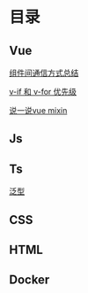 # 目录

## Vue

[组件间通信方式总结](./vue/index.md)

[v-if 和 v-for 优先级](./vue/v-for.md)

[说一说vue mixin](./vue/mixin.md)

## Js

## Ts

[泛型](./ts/index.md)

## CSS

## HTML

## Docker

